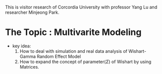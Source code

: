 This is visitor research of Corcordia University with professor Yang Lu and researcher Minjeong Park.

# The Topic : Multivarite Modeling 
- key idea:
  1. How to deal with simulation and real data analysis of Wishart-Gamma Random Effect Model
  2. How to expand the concept of parameter($\Sigma$) of Wishart by using Matrices.


